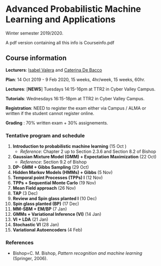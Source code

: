 
# Advanced Probabilistic Machine Learning and Applications

  Winter semester 2019/2020.
  
  A pdf version containing all this info is Courseinfo.pdf

## Course information
**Lecturers**:  [Isabel Valera](https://ivaleram.github.io/) and [Caterina De Bacco](https://www.cdebacco.com/)

**Plan**:  14 Oct 2019 - 9 Feb 2020, 15 weeks, 4hr/week, 15 weeks, 60hr.  

**Lectures**:  [__**NEWS**__] Tuesdays 14:15-16pm at TTR2 in Cyber Valley Campus.   

**Tutorials**: Wednesdays 16:15-18pm  at TTR2 in Cyber Valley Campus.   

**Registration**: NEED to register the exam either via Campus / ALMA or written if the student cannot register online.  

**Grading** : 70\% written exam + 30\% assignements.   

### Tentative program and schedule

 1.  **Introduction to probabilistic machine learning** (15 Oct ) 
     * _Reference_: Chapter 2 up to Section 2.3.6 and Section 8.2 of Bishop	
2.  **Gaussian Mixture Model (GMM) + Expectation Maximization** (22 Oct)
    * _Reference_: Section 9.2 of Bishop
3.  **DP- GMM + Gibbs Sampling** (29 Oct)
4.  **Hidden Markov Models (HMMs) + Gibbs** (5 Nov)
5.  **Temporal point Processes (TPPs) I** (12 Nov)
6.  **TPPs + Sequential Monte Carlo** (19 Nov)
7.  **Mean Field approach** (26 Nov)
8.  **TAP** (3 Dec)
9.  **Review and Spin glass planted I** (10 Dec)
10. **Spin glass planted (BP)** (17 Dec)
11. **MM-SBM + EM/BP**  (7 Jan)
12. **GMMs + Variational Inference (VI)** (14 Jan)
13. **VI + LDA** (21 Jan)
14. **Stochastic VI** (28 Jan)
15. **Variational Autoencoders** (4 Feb)
    

### References

* Bishop=C. M. Bishop, _Pattern recognition and machine learning_ (Springer, 2006).
